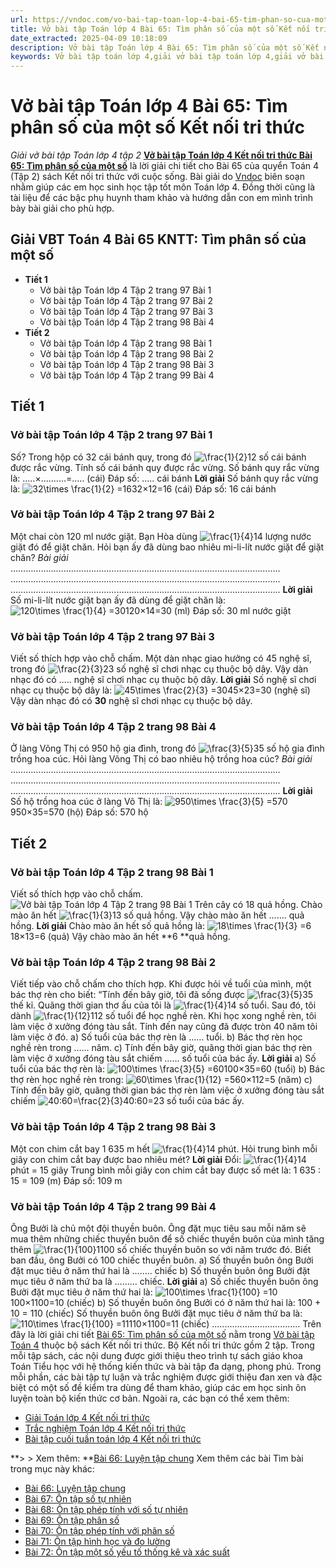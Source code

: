 ```yaml
---
url: https://vndoc.com/vo-bai-tap-toan-lop-4-bai-65-tim-phan-so-cua-mot-so-ket-noi-tri-thuc-315913
title: Vở bài tập Toán lớp 4 Bài 65: Tìm phân số của một số Kết nối tri thức - Giải vở bài tập Toán lớp 4 tập 2 - VnDoc.com
date_extracted: 2025-04-09 10:18:09
description: Vở bài tập Toán lớp 4 Bài 65: Tìm phân số của một số Kết nối tri thức là tài liệu giúp các em ôn tập lại hệ thống các bài tập rèn luyện kỹ năng giải vở bài tập Toán 4 tập 2.
keywords: Vở bài tập toán lớp 4,giải vở bài tập toán lớp 4,giải vở bài tập toán lớp 4 tập 2,Vở bài tập toán lớp 4 Kết nối,vở bài tập toán lớp 4 tập 2 trang 97,vở bài tập Toán lớp 4 bài 65,Bài 65 Tìm phân số của một số,Giải bài tập Toán lớp 4,toán lớp 4 tập 2,giải bài tập SBT toán lớp 4,bài tập toán lớp 4 có đáp án,giải bài tập toán lớp 4 bài 65,toán lớp 4 bài 65,bài tập toán lớp 4,giải VBT toán lớp 4 KNTT,Tìm phân số của một số
---
```


# Vở bài tập Toán lớp 4 Bài 65: Tìm phân số của một số Kết nối tri thức
 _Giải vở bài tập Toán lớp 4 tập 2_
**[Vở bài tập Toán lớp 4 Kết nối tri thức Bài 65: Tìm phân số của một số](<https://vndoc.com/vo-bai-tap-toan-lop-4-bai-65-tim-phan-so-cua-mot-so-ket-noi-tri-thuc-315913>)** là lời giải chi tiết cho Bài 65 của quyển Toán 4 \(Tập 2\) sách Kết nối tri thức với cuộc sống. Bài giải do [Vndoc](<https://vndoc.com/>) biên soạn nhằm giúp các em học sinh học tập tốt môn Toán lớp 4. Đồng thời cũng là tài liệu để các bậc phụ huynh tham khảo và hướng dẫn con em mình trình bày bài giải cho phù hợp.
## **Giải VBT Toán 4 Bài 65 KNTT: Tìm phân số của một số**
  * **Tiết 1**
    * Vở bài tập Toán lớp 4 Tập 2 trang 97 Bài 1
    * Vở bài tập Toán lớp 4 Tập 2 trang 97 Bài 2
    * Vở bài tập Toán lớp 4 Tập 2 trang 97 Bài 3
    * Vở bài tập Toán lớp 4 Tập 2 trang 98 Bài 4
  * **Tiết 2**
    * Vở bài tập Toán lớp 4 Tập 2 trang 98 Bài 1
    * Vở bài tập Toán lớp 4 Tập 2 trang 98 Bài 2
    * Vở bài tập Toán lớp 4 Tập 2 trang 98 Bài 3
    * Vở bài tập Toán lớp 4 Tập 2 trang 99 Bài 4

## **Tiết 1**
### **Vở bài tập Toán lớp 4 Tập 2 trang 97 Bài 1**
Số?
Trong hộp có 32 cái bánh quy, trong đó ![\\frac{1}{2}](https://i.vdoc.vn/data/image/blank.png)12 số cái bánh được rắc vừng. Tính số cái bánh quy được rắc vừng.
Số bánh quy rắc vừng là:
.....×..........=..... \(cái\)
Đáp số: ..... cái bánh
**Lời giải**
Số bánh quy rắc vừng là:
![32\\times \\frac{1}{2} =16](https://i.vdoc.vn/data/image/blank.png)32×12=16 \(cái\)
Đáp số: 16 cái bánh
### **Vở bài tập Toán lớp 4 Tập 2 trang 97 Bài 2**
Một chai còn 120 ml nước giặt. Bạn Hòa dùng ![\\frac{1}{4}](https://i.vdoc.vn/data/image/blank.png)14 lượng nước giặt đó để giặt chăn. Hỏi bạn ấy đã dùng bao nhiêu mi-li-lít nước giặt để giặt chăn?
_Bài giải_
……………………………………………………………………………………………..
……………………………………………………………………………………………..
……………………………………………………………………………………………..
**Lời giải**
Số mi-li-lít nước giặt bạn ấy đã dùng để giặt chăn là:
![120\\times \\frac{1}{4} =30](https://i.vdoc.vn/data/image/blank.png)120×14=30 \(ml\)
Đáp số: 30 ml nước giặt
### **Vở bài tập Toán lớp 4 Tập 2 trang 97 Bài 3**
Viết số thích hợp vào chỗ chấm.
Một dàn nhạc giao hưởng có 45 nghệ sĩ, trong đó ![\\frac{2}{3}](https://i.vdoc.vn/data/image/blank.png)23 số nghệ sĩ chơi nhạc cụ thuộc bộ dây. Vậy dàn nhạc đó có ….. nghệ sĩ chơi nhạc cụ thuộc bộ dây.
**Lời giải**
Số nghệ sĩ chơi nhạc cụ thuộc bộ dây là:
![45\\times \\frac{2}{3} =30](https://i.vdoc.vn/data/image/blank.png)45×23=30 \(nghệ sĩ\)
Vậy dàn nhạc đó có **30** nghệ sĩ chơi nhạc cụ thuộc bộ dây.
### **Vở bài tập Toán lớp 4 Tập 2 trang 98 Bài 4**
Ở làng Võng Thị có 950 hộ gia đình, trong đó ![\\frac{3}{5}](https://i.vdoc.vn/data/image/blank.png)35 số hộ gia đình trồng hoa cúc. Hỏi làng Võng Thị có bao nhiêu hộ trồng hoa cúc?
_Bài giải_
……………………………………………………………………………………………..
……………………………………………………………………………………………..
……………………………………………………………………………………………..
**Lời giải**
Số hộ trồng hoa cúc ở làng Võ Thị là:
![950\\times \\frac{3}{5} =570](https://i.vdoc.vn/data/image/blank.png)950×35=570 \(hộ\)
Đáp số: 570 hộ
## **Tiết 2**
### **Vở bài tập Toán lớp 4 Tập 2 trang 98 Bài 1**
Viết số thích hợp vào chỗ chấm.
![Vở bài tập Toán lớp 4 Tập 2 trang 98 Bài 1](https://i.vdoc.vn/data/image/2024/02/28/giai-vbt-toan-4-kntt-bai-65-tim-phan-so-cua-mot-so-1.jpg)
Trên cây có 18 quả hồng. Chào mào ăn hết ![\\frac{1}{3}](https://i.vdoc.vn/data/image/blank.png)13 số quả hồng. Vậy chào mào ăn hết ……. quả hồng.
**Lời giải**
Chào mào ăn hết số quả hồng là:
![18\\times \\frac{1}{3} =6](https://i.vdoc.vn/data/image/blank.png)18×13=6 \(quả\)
Vậy chào mào ăn hết **6 **quả hồng.
### **Vở bài tập Toán lớp 4 Tập 2 trang 98 Bài 2**
Viết tiếp vào chỗ chấm cho thích hợp.
Khi được hỏi về tuổi của mình, một bác thợ rèn cho biết: “Tính đến bây giờ, tôi đã sống được ![\\frac{3}{5}](https://i.vdoc.vn/data/image/blank.png)35 thế kỉ. Quãng thời gian thơ ấu của tôi là ![\\frac{1}{4}](https://i.vdoc.vn/data/image/blank.png)14 số tuổi. Sau đó, tôi dành ![\\frac{1}{12}](https://i.vdoc.vn/data/image/blank.png)112 số tuổi để học nghề rèn. Khi học xong nghề rèn, tôi làm việc ở xưởng đóng tàu sắt. Tính đến nay cũng đã được tròn 40 năm tôi làm việc ở đó.
a\) Số tuổi của bác thợ rèn là …… tuổi.
b\) Bác thợ rèn học nghề rèn trong …… năm.
c\) Tính đến bây giờ, quãng thời gian bác thợ rèn làm việc ở xưởng đóng tàu sắt chiếm …… số tuổi của bác ấy.
**Lời giải**
a\)
Số tuổi của bác thợ rèn là:
![100\\times \\frac{3}{5} =60](https://i.vdoc.vn/data/image/blank.png)100×35=60 \(tuổi\)
b\)
Bác thợ rèn học nghề rèn trong:
![60\\times \\frac{1}{12} =5](https://i.vdoc.vn/data/image/blank.png)60×112=5 \(năm\)
c\) Tính đến bây giờ, quãng thời gian bác thợ rèn làm việc ở xưởng đóng tàu sắt chiếm ![40:60=\\frac{2}{3}](https://i.vdoc.vn/data/image/blank.png)40:60=23 số tuổi của bác ấy.
### **Vở bài tập Toán lớp 4 Tập 2 trang 98 Bài 3**
Một con chim cắt bay 1 635 m hết ![\\frac{1}{4}](https://i.vdoc.vn/data/image/blank.png)14 phút. Hỏi trung bình mỗi giây con chim cắt bay được bao nhiêu mét?
**Lời giải**
Đổi: ![\\frac{1}{4}](https://i.vdoc.vn/data/image/blank.png)14 phút = 15 giây
Trung bình mỗi giây con chim cắt bay được số mét là:
1 635 : 15 = 109 \(m\)
Đáp số: 109 m
### **Vở bài tập Toán lớp 4 Tập 2 trang 99 Bài 4**
Ông Bưởi là chủ một đội thuyền buôn. Ông đặt mục tiêu sau mỗi năm sẽ mua thêm những chiếc thuyền buôn để số chiếc thuyền buôn của mình tăng thêm ![\\frac{1}{100}](https://i.vdoc.vn/data/image/blank.png)1100 số chiếc thuyền buôn so với năm trước đó. Biết ban đầu, ông Bưởi có 100 chiếc thuyền buôn.
a\) Số thuyền buôn ông Bưởi đặt mục tiêu ở năm thứ hai là …….. chiếc
b\) Số thuyền buôn ông Bưởi đặt mục tiêu ở năm thứ ba là ……… chiếc.
**Lời giải**
a\)
Số chiếc thuyền buôn ông Bưởi đặt mục tiêu ở năm thứ hai là:
![100\\times \\frac{1}{100} =10](https://i.vdoc.vn/data/image/blank.png)100×1100=10 \(chiếc\)
b\)
Số thuyền buôn ông Bưởi có ở năm thứ hai là:
100 + 10 = 110 \(chiếc\)
Số thuyền buôn ông Bưởi đặt mục tiêu ở năm thứ ba là:
![110\\times \\frac{1}{100} =11](https://i.vdoc.vn/data/image/blank.png)110×1100=11 \(chiếc\)
...................................
Trên đây là lời giải chi tiết [Bài 65: Tìm phân số của một số](<https://vndoc.com/vo-bai-tap-toan-lop-4-bai-65-tim-phan-so-cua-mot-so-ket-noi-tri-thuc-315913>) nằm trong [Vở bài tập Toán 4](<https://vndoc.com/vo-bai-tap-toan-lop-4-ket-noi-tri-thuc>) thuộc bộ sách Kết nối tri thức. Bộ Kết nối tri thức gồm 2 tập. Trong mỗi tập sách, các nội dung được giới thiệu theo trình tự sách giáo khoa Toán Tiểu học với hệ thống kiến thức và bài tập đa dạng, phong phú. Trong mỗi phần, các bài tập tự luận và trắc nghiệm được giới thiệu đan xen và đặc biệt có một số đề kiểm tra dùng để tham khảo, giúp các em học sinh ôn luyện toàn bộ kiến thức cơ bản. Ngoài ra, các bạn có thể xem thêm:
  * [Giải Toán lớp 4 Kết nối tri thức](<https://vndoc.com/toan-lop-4-ket-noi-tri-thuc>)
  * [Trắc nghiệm Toán lớp 4 Kết nối tri thức](<https://vndoc.com/trac-nghiem-toan-lop-4-ket-noi>)
  * [Bài tập cuối tuần toán lớp 4 Kết nối tri thức](<https://vndoc.com/bai-tap-cuoi-tuan-toan-lop-4-ket-noi>)

**> > Xem thêm: **[Bài 66: Luyện tập chung](<https://vndoc.com/vo-bai-tap-toan-lop-4-bai-66-luyen-tap-chung-ket-noi-tri-thuc-315939>)
Xem thêm các bài Tìm bài trong mục này khác:
  * [Bài 66: Luyện tập chung](</vo-bai-tap-toan-lop-4-bai-66-luyen-tap-chung-ket-noi-tri-thuc-315939>)
  * [Bài 67: Ôn tập số tự nhiên](</vo-bai-tap-toan-lop-4-bai-67-on-tap-so-tu-nhien-ket-noi-tri-thuc-315946>)
  * [Bài 68: Ôn tập phép tính với số tự nhiên](</vo-bai-tap-toan-lop-4-bai-68-on-tap-phep-tinh-voi-so-tu-nhien-ket-noi-tri-thuc-316075>)
  * [Bài 69: Ôn tập phân số](</vo-bai-tap-toan-lop-4-bai-69-on-tap-phan-so-ket-noi-tri-thuc-316076>)
  * [Bài 70: Ôn tập phép tính với phân số](</vo-bai-tap-toan-lop-4-bai-70-on-tap-phep-tinh-voi-phan-so-ket-noi-tri-thuc-316078>)
  * [Bài 71: Ôn tập hình học và đo lường](</vo-bai-tap-toan-lop-4-bai-71-on-tap-hinh-hoc-va-do-luong-ket-noi-tri-thuc-316089>)
  * [Bài 72: Ôn tập một số yếu tố thống kê và xác suất](</vo-bai-tap-toan-lop-4-bai-72-on-tap-mot-so-yeu-to-thong-ke-va-xac-suat-ket-noi-tri-thuc-316091>)

